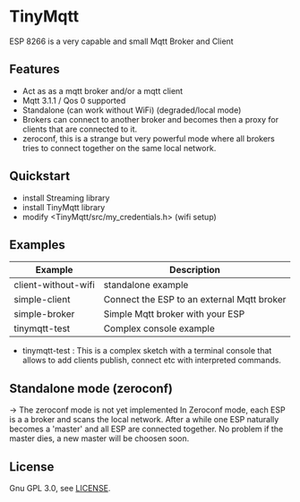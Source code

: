 # TinyMqtt
ESP 8266 is a very capable and small Mqtt Broker and Client

## Features

- Act as as a mqtt broker and/or a mqtt client
- Mqtt 3.1.1 / Qos 0 supported
- Standalone (can work without WiFi) (degraded/local mode)
- Brokers can connect to another broker and becomes then a
  proxy for clients that are connected to it.
- zeroconf, this is a strange but very powerful mode where
  all brokers tries to connect together on the same local network.

## Quickstart

- install Streaming library
- install TinyMqtt library
- modify <TinyMqtt/src/my_credentials.h> (wifi setup)

## Examples


| Example             | Description                                |
| ---------------------------- | --------------------------------- |
| client-without-wifi | standalone example                         |
| simple-client       | Connect the ESP to an external Mqtt broker |
| simple-broker       | Simple Mqtt broker with your ESP           |
| tinymqtt-test       | Complex console example                    |

- tinymqtt-test : This is a complex sketch with a terminal console
  that allows to add clients publish, connect etc with interpreted commands.

## Standalone mode (zeroconf)
-> The zeroconf mode is not yet implemented
In Zeroconf mode, each ESP is a a broker and scans the local network.
After a while one ESP naturally becomes a 'master' and all ESP are connected together.
No problem if the master dies, a new master will be choosen soon.

## License
Gnu GPL 3.0, see [LICENSE](https://github.com/hsaturn/TinyMqtt/blob/main/LICENSE).
